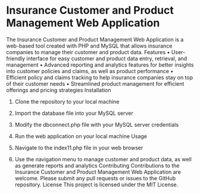 # Insurance Customer and Product Management Web Application
The Insurance Customer and Product Management Web Application is a web-based tool created with PHP and MySQL that allows insurance companies to manage their customer and product data.
Features
•	User-friendly interface for easy customer and product data entry, retrieval, and management
•	Advanced reporting and analytics features for better insights into customer policies and claims, as well as product performance
•	Efficient policy and claims tracking to help insurance companies stay on top of their customer needs
•	Streamlined product management for efficient offerings and pricing strategies
Installation
1.	Clone the repository to your local machine
 
2.	Import the database file into your MySQL server
3.	Modify the dbconnect.php file with your MySQL server credentials
4.	Run the web application on your local machine
Usage
1.	Navigate to the index11.php file in your web browser
2.	Use the navigation menu to manage customer and product data, as well as generate reports and analytics
Contributing
Contributions to the Insurance Customer and Product Management Web Application are welcome. Please submit any pull requests or issues to the GitHub repository.
License
This project is licensed under the MIT License.


